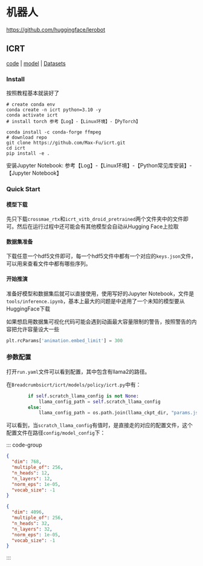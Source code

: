
# 机器人

https://github.com/huggingface/lerobot

## ICRT

[code](https://github.com/Max-Fu/icrt/tree/main) | [model](https://huggingface.co/mlfu7/ICRT) | [Datasets](https://huggingface.co/datasets/Ravenh97/ICRT-MT)

### Install
按照教程基本就装好了
```shell
# create conda env
conda create -n icrt python=3.10 -y
conda activate icrt
# install torch 参考【Log】-【Linux环境】-【PyTorch】

conda install -c conda-forge ffmpeg
# download repo
git clone https://github.com/Max-Fu/icrt.git
cd icrt
pip install -e .
```

安装Jupyter Notebook: 参考【Log】-【Linux环境】-【Python常见库安装】-【Jupyter Notebook】


### Quick Start

#### 模型下载
先只下载`crossmae_rtx`和`icrt_vitb_droid_pretrained`两个文件夹中的文件即可。然后在运行过程中还可能会有其他模型会自动从Hugging Face上拉取

#### 数据集准备
下载任意一个hdf5文件即可，每一个hdf5文件中都有一个对应的`keys.json`文件，可以用来查看文件中都有哪些序列。

#### 开始推演
准备好模型和数据集后就可以直接使用，使用写好的Jupyter Notebook，文件是`tools/inference.ipynb`，基本上最大的问题是中途用了一个未知的模型要从HuggingFace下载

如果想启用数据集可视化代码可能会遇到动画最大容量限制的警告，按照警告的内容把允许容量设大一些
```python
plt.rcParams['animation.embed_limit'] = 300
```

### 参数配置
打开`run.yaml`文件可以看到配置，其中包含有llama2的路径。

在`Breadcrumbsicrt/icrt/models/policy/icrt.py`中有：
```python
        if self.scratch_llama_config is not None:
            llama_config_path = self.scratch_llama_config
        else:
            llama_config_path = os.path.join(llama_ckpt_dir, "params.json")
```

可以看到，当`scratch_llama_config`有值时，是直接走的对应的配置文件，这个配置文件在路径`config/model_config`下：


::: code-group
```json [工程中的custom_transformer.json]
{
  "dim": 768,
  "multiple_of": 256,
  "n_heads": 12,
  "n_layers": 12,
  "norm_eps": 1e-05,
  "vocab_size": -1
}
```

```json [Llama2的params.json]
{
  "dim": 4096,
  "multiple_of": 256,
  "n_heads": 32,
  "n_layers": 32,
  "norm_eps": 1e-05,
  "vocab_size": -1
}
```
:::

